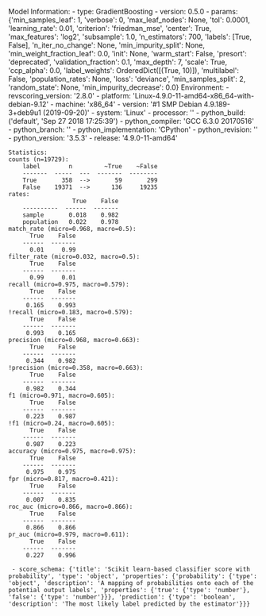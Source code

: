 Model Information:
	 - type: GradientBoosting
	 - version: 0.5.0
	 - params: {'min_samples_leaf': 1, 'verbose': 0, 'max_leaf_nodes': None, 'tol': 0.0001, 'learning_rate': 0.01, 'criterion': 'friedman_mse', 'center': True, 'max_features': 'log2', 'subsample': 1.0, 'n_estimators': 700, 'labels': [True, False], 'n_iter_no_change': None, 'min_impurity_split': None, 'min_weight_fraction_leaf': 0.0, 'init': None, 'warm_start': False, 'presort': 'deprecated', 'validation_fraction': 0.1, 'max_depth': 7, 'scale': True, 'ccp_alpha': 0.0, 'label_weights': OrderedDict([(True, 10)]), 'multilabel': False, 'population_rates': None, 'loss': 'deviance', 'min_samples_split': 2, 'random_state': None, 'min_impurity_decrease': 0.0}
	Environment:
	 - revscoring_version: '2.8.0'
	 - platform: 'Linux-4.9.0-11-amd64-x86_64-with-debian-9.12'
	 - machine: 'x86_64'
	 - version: '#1 SMP Debian 4.9.189-3+deb9u1 (2019-09-20)'
	 - system: 'Linux'
	 - processor: ''
	 - python_build: ('default', 'Sep 27 2018 17:25:39')
	 - python_compiler: 'GCC 6.3.0 20170516'
	 - python_branch: ''
	 - python_implementation: 'CPython'
	 - python_revision: ''
	 - python_version: '3.5.3'
	 - release: '4.9.0-11-amd64'
	
	Statistics:
	counts (n=19729):
		label        n         ~True    ~False
		-------  -----  ---  -------  --------
		True       358  -->       59       299
		False    19371  -->      136     19235
	rates:
		              True    False
		----------  ------  -------
		sample       0.018    0.982
		population   0.022    0.978
	match_rate (micro=0.968, macro=0.5):
		  True    False
		------  -------
		  0.01     0.99
	filter_rate (micro=0.032, macro=0.5):
		  True    False
		------  -------
		  0.99     0.01
	recall (micro=0.975, macro=0.579):
		  True    False
		------  -------
		 0.165    0.993
	!recall (micro=0.183, macro=0.579):
		  True    False
		------  -------
		 0.993    0.165
	precision (micro=0.968, macro=0.663):
		  True    False
		------  -------
		 0.344    0.982
	!precision (micro=0.358, macro=0.663):
		  True    False
		------  -------
		 0.982    0.344
	f1 (micro=0.971, macro=0.605):
		  True    False
		------  -------
		 0.223    0.987
	!f1 (micro=0.24, macro=0.605):
		  True    False
		------  -------
		 0.987    0.223
	accuracy (micro=0.975, macro=0.975):
		  True    False
		------  -------
		 0.975    0.975
	fpr (micro=0.817, macro=0.421):
		  True    False
		------  -------
		 0.007    0.835
	roc_auc (micro=0.866, macro=0.866):
		  True    False
		------  -------
		 0.866    0.866
	pr_auc (micro=0.979, macro=0.611):
		  True    False
		------  -------
		 0.227    0.996
	
	 - score_schema: {'title': 'Scikit learn-based classifier score with probability', 'type': 'object', 'properties': {'probability': {'type': 'object', 'description': 'A mapping of probabilities onto each of the potential output labels', 'properties': {'true': {'type': 'number'}, 'false': {'type': 'number'}}}, 'prediction': {'type': 'boolean', 'description': 'The most likely label predicted by the estimator'}}}

